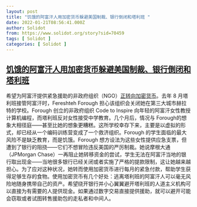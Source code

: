 ```yaml
---
layout: post
title: "饥饿的阿富汗人用加密货币躲避美国制裁、银行倒闭和塔利班 "
date: 2022-01-21T08:56:41.000Z
author: Solidot
from: https://www.solidot.org/story?sid=70459
tags: [ Solidot ]
categories: [ Solidot ]
---
```

<!--1642755401000-->
[饥饿的阿富汗人用加密货币躲避美国制裁、银行倒闭和塔利班](https://www.solidot.org/story?sid=70459)
------

<div>
希望为阿富汗提供紧急援助的非政府组织（NGO）<a href="https://theintercept.com/2022/01/19/crypto-afghanistan-sanctions-taliban/">正转向加密货币</a>。去年 8 月塔利班接管阿富汗时，Fereshteh Forough 担心该组织会关闭她在第三大城市赫拉特的学校。Forough 创立的非政府组织 Code to Inspire 向年轻的阿富汗女性教授计算机编程，而塔利班反对女性接受中学教育。几个月后，情况与 Forough的想象大相径庭——甚至比她的想象更糟糕。这所学校幸存下来，主要是以虚拟的形式，却已经从一个编码训练营变成了一个救济组织。Forough 的学生面临的最大风险不是缺乏教育，而是饥饿。Forough 想方设法为这些女性提供应急支票，但遭到了银行的阻挠——它们不想冒险违反美国的严厉制裁。她说摩根大通（JPMorgan Chase）一再阻止她转移资金的尝试，学生无法在阿富汗当地的银行取出现金——当地很多银行已经关闭或者实施了严格的提款限制，这让她越来越担心。为了应对这种状况，她转而使用加密货币进行每月的紧急付款，帮助学生获得足够生存的食物。使用加密货币有几个好处：逃离塔利班的阿富汗人可以毫无风险地随身携带自己的资产。希望绕开银行并小心翼翼避开塔利班的人道主义机构可以直接为有需要的人提供现金。如果通过数字交易直接提供援助，就可以避开可能会窃取或者试图转售援助包的走私者和中间人。
</div>
